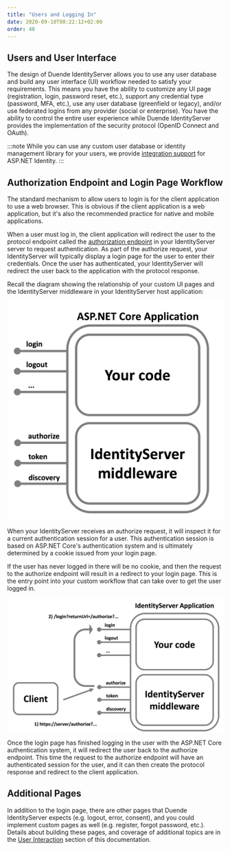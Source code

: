 ```yaml
---
title: "Users and Logging In"
date: 2020-09-10T08:22:12+02:00
order: 40
---
```


## Users and User Interface

The design of Duende IdentityServer allows you to use any user database and build any user interface (UI) workflow needed to satisfy your requirements.
This means you have the ability to customize any UI page (registration, login, password reset, etc.), support any credential type (password, MFA, etc.), use any user database (greenfield or legacy), and/or use federated logins from any provider (social or enterprise).
You have the ability to control the entire user experience while Duende IdentityServer provides the implementation of the security protocol (OpenID Connect and OAuth).

:::note
While you can use any custom user database or identity management library for your users, we provide [integration support](/identityserver/v5/aspnet_identity) for ASP.NET Identity.
:::

## Authorization Endpoint and Login Page Workflow

The standard mechanism to allow users to login is for the client application to use a web browser.
This is obvious if the client application is a web application, but it's also the recommended practice for native and mobile applications.

When a user must log in, the client application will redirect the user to the protocol endpoint called the [authorization endpoint](/identityserver/v5/reference/endpoints/authorize) in your IdentityServer server to request authentication.
As part of the authorize request, your IdentityServer will typically display a login page for the user to enter their credentials.
Once the user has authenticated, your IdentityServer will redirect the user back to the application with the protocol response.

Recall the diagram showing the relationship of your custom UI pages and the IdentityServer middleware in your IdentityServer host application:

![](../overview/images/middleware.png?height=500px)

When your IdentityServer receives an authorize request, it will inspect it for a current authentication session for a user. This authentication session is based on ASP.NET Core's authentication system and is ultimately determined by a cookie issued from your login page.

If the user has never logged in there will be no cookie, and then the request to the authorize endpoint will result in a redirect to your login page. This is the entry point into your custom workflow that can take over to get the user logged in.

![](../ui/images/signin_flow.png?height=500px)

Once the login page has finished logging in the user with the ASP.NET Core authentication system, it will redirect the user back to the authorize endpoint.
This time the request to the authorize endpoint will have an authenticated session for the user, and it can then create the protocol response and redirect to the client application.

## Additional Pages

In addition to the login page, there are other pages that Duende IdentityServer expects (e.g. logout, error, consent), and you could implement custom pages as well (e.g. register, forgot password, etc.).
Details about building these pages, and coverage of additional topics are in the 
[User Interaction](/identityserver/v5/ui) 
section of this documentation.
